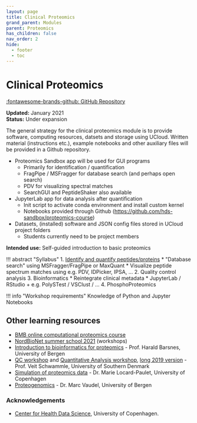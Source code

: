 ```yaml
---
layout: page
title: Clinical Proteomics
grand_parent: Modules
parent: Proteomics
has_children: false
nav_order: 2
hide:
  - footer
  - toc
---
```


# Clinical Proteomics
[:fontawesome-brands-github: GitHub Repository](https://github.com/hds-sandbox/proteomics-course)

**Updated:** January 2021  
**Status:** Under expansion

The general strategy for the clinical proteomics module is to provide software, computing resources, datsets and storage using UCloud. Written material (instructions etc.), example notebooks and other auxiliary files will be provided in a Github repository.

* Proteomics Sandbox app will be used for GUI programs
   * Primarily for identification / quantification
   * FragPipe / MSFragger for database search (and perhaps open search)
   * PDV for visualizing spectral matches
   * SearchGUI and PeptideShaker also available
* JupyterLab app for data analysis after quantification
   * Init script to activate conda environment and install custom kernel
   * Notebooks provided through Github (https://github.com/hds-sandbox/proteomics-course)
* Datasets, (installed) software and JSON config files stored in UCloud project folders
   * Students currently need to be project members

**Intended use:** Self-guided introduction to basic proteomics

!!! abstract "Syllabus"
    1. [Identify and quantify peptides/proteins](https://github.com/hds-sandbox/proteomics-documentation/tree/main/TeachingMaterial/Identification.md)
        * "Database search" using MSFragger/FragPipe or MaxQuant
        * Visualize peptide spectrum matches using e.g. PDV, IDPicker, IPSA, ...
    2. Quality control analysis
    3. Bioinformatics
        * Reintegrate clinical metadata
        * JupyterLab / RStudio + e.g. PolySTest / VSClust / …
    4. PhosphoProteomics


!!! info "Workshop requirements"
    Knowledge of Python and Jupyter Notebooks


## Other learning resources
 
* [BMB online computational proteomics course](http://training.bmb.sdu.dk/courses/course-v1:University_of_Southern_Denmark+SDU_BMB_COMPPROT+2020_1/about)
* [NordBioNet summer school 2021](https://docs.google.com/document/d/10kys2A7bFqTVVetXsfQZWXuypIQPYOcWEB-dm9Lti0s/edit#heading=h.m9b3pmbk2btv) (workshops)
* [Introduction to bioinformatics for proteomics](https://www.compomics.com/bioinformatics-for-proteomics/) - Prof. Harald Barsnes, University of Bergen
* [QC workshop](https://github.com/oercompbiomed/Odense-2021/tree/main/QC_Workshop) and [Quantitative Analysis workshop](https://github.com/oercompbiomed/Odense-2021/tree/main/Quant_Workshop), [long 2019 version](https://gtpb.github.io/IBIP19/) - Prof. Veit Schwammle, University of Southern Denmark
* [Simulation of proteomics data](https://github.com/oercompbiomed/Odense-2021/tree/main/InSilicoBottomUp_Workshop) - Dr. Marie Locard-Paulet, University of Copenhagen
* [Proteogenomics](https://github.com/mvaudel/proteogenomics_08.21) - Dr. Marc Vaudel, University of Bergen


### Acknowledgements
- [Center for Health Data Science](https://heads.ku.dk/), University of Copenhagen.